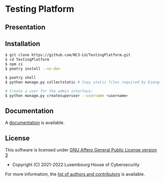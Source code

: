 # Testing Platform

## Presentation



## Installation

```bash
$ git clone https://github.com/NC3-LU/TestingPlatform.git
$ cd TestingPlatform
$ npm ci
$ poetry install --no-dev
```


```bash
$ poetry shell
$ python manage.py collectstatic # Copy static files required by Django Admin

# Create a user for the admin interface:
$ python manage.py createsuperuser --username <username>
```


## Documentation

A [documentation](docs/) is available.


## License

This software is licensed under
[GNU Affero General Public License version 3](https://www.gnu.org/licenses/agpl-3.0.html)


* Copyright (C) 2021-2022 Luxembourg House of Cybersecurity

For more information, the [list of authors and contributors](AUTHORS.md) is
available.

